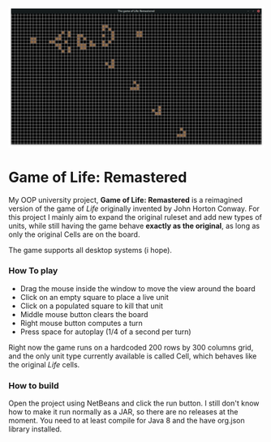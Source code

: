 ![this is where the screenshot is supposed to be](https://github.com/GlitchedCode/gameofliferemastered/blob/master/screenshot.png "Game of Life: Remastered")

# Game of Life: Remastered
My OOP university project, **Game of Life: Remastered** is a reimagined version of the game of *Life* originally invented by John Horton Conway.
For this project I mainly aim to expand the original ruleset and add new types of units, while still having the game behave **exactly as the original**, as long as only the original Cells are on the board.

The game supports all desktop systems (i hope).

### How To play
- Drag the mouse inside the window to move the view around the board
- Click on an empty square to place a live unit
- Click on a populated square to kill that unit
- Middle mouse button clears the board
- Right mouse button computes a turn
- Press space for autoplay (1/4 of a second per turn)

Right now the game runs on a hardcoded 200 rows by 300 columns grid, and the only unit type currently available is called Cell, which behaves like the original *Life* cells.

### How to build
Open the project using NetBeans and click the run button. I still don't know how to make it run normally as a JAR, so there are no releases at the moment.
You need to at least compile for Java 8 and the have org.json library installed.
